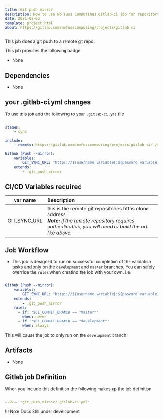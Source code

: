 ```yaml
---
title: Git push mirror
description: How to use No Fuss Computings gitlab-ci job for repository mirrororing
date: 2021-08-03
template: project.html
about: https://gitlab.com/nofusscomputing/projects/gitlab-ci
---
```


This job does a git push to a remote git repo.


This job provides the following badge:

- None


## Dependencies

- None


## your .gitlab-ci.yml changes

To use this job add the following to your `.gitlab-ci.yml` file

``` yaml

stages:
    - sync

include:
    - remote: https://gitlab.com/nofusscomputing/projects/gitlab-ci/-/raw/development/git_push_mirror/.gitlab-ci.yml

Github (Push --mirror):
    variables:
        GIT_SYNC_URL: "https://${username variable}:${pasword variable}@github.com/NoFussComputing/gitlab-ci.git"
    extends:
        - .git_push_mirror

```


## CI/CD Variables required

| var name | Description |
|:----:|:----|
| GIT_SYNC_URL | this is the remote git repositories https clone address. <br>***Note:** if the remote repository requires authentication, you will need to build the url. like above.* |


## Job Workflow

- This job is designed to run on successful completion of the validation tasks and only on the `development` and `master` branches. You can safely override the `rules` when creating the job with your own. i.e.

``` yaml

Github (Push --mirror):
    variables:
        GIT_SYNC_URL: "https://${username variable}:${pasword variable}@github.com/NoFussComputing/gitlab-ci.git"
    extends:
        - .git_push_mirror
    rules:
      - if: '$CI_COMMIT_BRANCH == "master"'
        when: never
      - if: '$CI_COMMIT_BRANCH == "development"'
        when: always

```

This will cause the job to only run on the `development` branch.


## Artifacts

- None


## Gitlab job Definition

When you include this definition the following makes up the job definition

``` yaml title=".gitlab-ci.yml" linenums="1"

--8<-- "git_push_mirror/.gitlab-ci.yml"

```

!!! Note
    Docs Still under development
